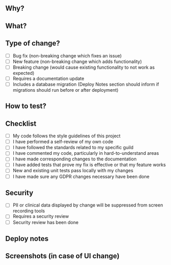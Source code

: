 <!---
Please ensure that the PR Title starts with a reference to the Jira Issue 
in the format: [TEAM-XYZ] pr title
 -->

## Why?
<!---
Please include relevant motivation and context. 
-->

## What?
<!---
Give a brief explanation of the changes you did in this PR
-->

## Type of change?
- [ ] Bug fix (non-breaking change which fixes an issue)
- [ ] New feature (non-breaking change which adds functionality)
- [ ] Breaking change (would cause existing functionality to not work as expected)
- [ ] Requires a documentation update
- [ ] Includes a database migration (Deploy Notes section should inform if migrations should run before or after deployment)

## How to test?
<!---
Please describe the tests that you ran to verify your changes. Provide instructions so we can reproduce. Please also list any relevant details for your test configuration
-->

## Checklist
- [ ] My code follows the style guidelines of this project
- [ ] I have performed a self-review of my own code
- [ ] I have followed the standards related to my specific guild
- [ ] I have commented my code, particularly in hard-to-understand areas
- [ ] I have made corresponding changes to the documentation
- [ ] I have added tests that prove my fix is effective or that my feature works
- [ ] New and existing unit tests pass locally with my changes
- [ ] I have made sure any GDPR changes necessary have been done

## Security
- [ ] PII or clinical data displayed by change will be suppressed from screen recording tools
- [ ] Requires a security review  
- [ ] Security review has been done

## Deploy notes
<!---
Notes regarding deployment. These should note any db migrations, etc.
-->

## Screenshots (in case of UI change)
<!---
Add screenshots in case it's a UI change to facilitate review and testing.
-->
